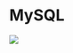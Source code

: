 # MySQL
<img src="https://capsule-render.vercel.app/api?type=waving&color=auto&height=200&section=header&text=MySQL&fontSize=90" />

